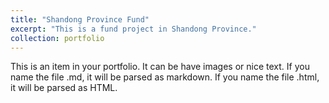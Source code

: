 ```yaml
---
title: "Shandong Province Fund"
excerpt: "This is a fund project in Shandong Province."
collection: portfolio
---
```


This is an item in your portfolio. It can be have images or nice text. If you name the file .md, it will be parsed as markdown. If you name the file .html, it will be parsed as HTML. 
